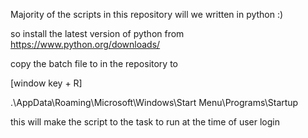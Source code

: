 Majority of the scripts in this repository will we written in python :)

so install the latest version of python from 
https://www.python.org/downloads/

copy the batch file to in the repository to 

[window key + R]

.\AppData\Roaming\Microsoft\Windows\Start Menu\Programs\Startup

this will make the script to the task to run at the time of user login
